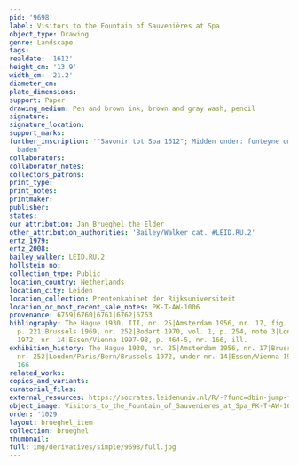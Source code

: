 ```yaml
---
pid: '9698'
label: Visitors to the Fountain of Sauvenières at Spa
object_type: Drawing
genre: Landscape
tags: 
realdate: '1612'
height_cm: '13.9'
width_cm: '21.2'
diameter_cm: 
plate_dimensions: 
support: Paper
drawing_medium: Pen and brown ink, brown and gray wash, pencil
signature: 
signature_location: 
support_marks: 
further_inscription: '"Savonir tot Spa 1612"; Midden onder: fonteyne om doogen te
  baden'
collaborators: 
collaborator_notes: 
collectors_patrons: 
print_type: 
print_notes: 
printmaker: 
publisher: 
states: 
our_attribution: Jan Brueghel the Elder
other_attribution_authorities: 'Bailey/Walker cat. #LEID.RU.2'
ertz_1979: 
ertz_2008: 
bailey_walker: LEID.RU.2
hollstein_no: 
collection_type: Public
location_country: Netherlands
location_city: Leiden
location_collection: Prentenkabinet der Rijksuniversiteit
location_or_most_recent_sale_notes: PK-T-AW-1006
provenance: 6759|6760|6761|6762|6763
bibliography: The Hague 1930, III, nr. 25|Amsterdam 1956, nr. 17, fig. 8|Winner 1961,
  p. 221|Brussels 1969, nr. 252|Bodart 1970, vol. 1, p. 254, note 3|London/Paris/Bern/Brussels
  1972, nr. 14|Essen/Vienna 1997-98, p. 464-5, nr. 166, ill.
exhibition_history: The Hague 1930, nr. 25|Amsterdam 1956, nr. 17|Brussels 1969, under
  nr. 252|London/Paris/Bern/Brussels 1972, under nr. 14|Essen/Vienna 1997-98, nr.
  166
related_works: 
copies_and_variants: 
curatorial_files: 
external_resources: https://socrates.leidenuniv.nl/R/-?func=dbin-jump-full&object_id=2713727
object_image: Visitors_to_the_Fountain_of_Sauvenieres_at_Spa_PK-T-AW-1006_Prentenkabinet_der_Rijksuniversiteit_1.jpg
order: '1029'
layout: brueghel_item
collection: brueghel
thumbnail: 
full: img/derivatives/simple/9698/full.jpg
---
```

